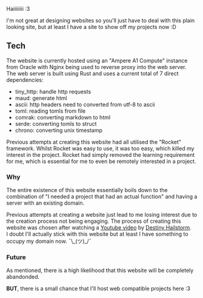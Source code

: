 Haiiiiiiii :3

I'm not great at designing websites so you'll just have to deal with this plain looking site,
but at least I have a site to show off my projects now :D

## Tech
The website is currently hosted using an "Ampere A1 Compute" instance from Oracle with Nginx being used to reverse proxy into the web server.
The web server is built using Rust and uses a current total of 7 direct dependencies:
- tiny_http: handle http requests
- maud: generate html 
- ascii: http headers need to converted from utf-8 to ascii
- toml: reading tomls from file
- comrak: converting markdown to html
- serde: converting tomls to struct 
- chrono: converting unix timestamp 

Previous attempts at creating this website had all utilised the "Rocket" framework. Whilst Rocket was easy to use, it was too easy,
which killed my interest in the project. Rocket had simply removed the learning requirement for me, which is essential for me to 
even be remotely interested in a project.

### Why
The entire existence of this website essentially boils down to the combination of "I needed a project that had an actual function" and
having a server with an existing domain.

Previous attempts at creating a website just lead to me losing interest due to the creation process not being engaging. The process of creating 
this website was chosen after watching a [Youtube video](https://www.youtube.com/watch?v=s_oT5bggjrc) by [Destiny Hailstorm](https://www.youtube.com/@DestinyHailstorm).  
I doubt I'll actually stick with this website but at least I have something to occupy my domain now. ¯\\\_(ツ)_/¯

### Future
As mentioned, there is a high likelihood that this website will be completely abandonded. 

**BUT**, there is a small chance that I'll host web compatible projects here :3
